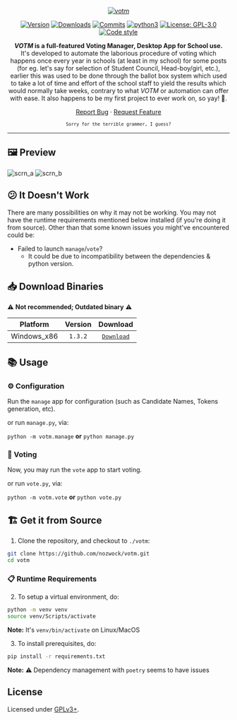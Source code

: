 <p align="center">
<a href="https://github.com/sgrkmr/votm"><img alt="votm" src="https://user-images.githubusercontent.com/57829219/76256135-6d241b80-6275-11ea-96dc-f512f4a0c91a.png"></a>
</p>

<p align="center">
<a href="https://GitHub.com/sgrkmr/votm/releases/"><img alt="Version" src="https://img.shields.io/github/v/tag/sgrkmr/votm.svg?label=version&style=flat-square&color=blueviolet"></a>
<a href="https://GitHub.com/sgrkmr/votm/releases/"><img alt="Downloads" src="https://img.shields.io/github/downloads/sgrkmr/votm/total.svg?style=flat-square"></a>
<a href="https://github.com/sgrkmr/votm/commits/master"><img alt="Commits" src="https://img.shields.io/github/last-commit/sgrkmr/votm?style=flat-square"></a>
<a href="https://www.python.org/downloads/release/python-373/"><img alt="python3" src="https://img.shields.io/badge/Python-3.7.3-blue?style=flat-square"></a>
<!--<a href="https://GitHub.com/sgrkmr/votm/graphs/contributors/"><img alt="Contributors" src="https://img.shields.io/github/contributors/sgrkmr/votm.svg?style=flat-square"></a>-->
<a href="https://opensource.org/licenses/GPL-3.0"><img alt="License: GPL-3.0" src="https://img.shields.io/github/license/sgrkmr/votm.svg?style=flat-square"></a>
<a href="https://github.com/psf/black"><img alt="Code style" src="https://img.shields.io/badge/code%20style-black-000000.svg?style=flat-square"></a>
</p>

<p align="center">
<b><i>VOTM</i> is a full-featured Voting Manager, Desktop App for School use.</b><br/>
It's developed to automate the laborious procedure of voting which happens once every year in schools (at least in my school) for some posts (for eg. let's say for selection of Student Council, Head-boy/girl, etc.), earlier this was used to be done through the ballot box system which used to take a lot of time and effort of the school staff to yield the results which would normally take weeks, contrary to what <i>VOTM</i> or automation can offer with ease. It also happens to be my first project to ever work on, so yay! 🎉.
</p>

<p align="center">
<a href="https://github.com/sgrkmr/votm/issues/new/choose">Report Bug</a> · <a href="https://github.com/sgrkmr/votm/issues/new/choose">Request Feature</a>
</p>

<p align="center">
<sub><code>Sorry for the terrible grammer, I guess?</code></sub>
</p>

---


## 🖼️ Preview

![scrn_a](https://user-images.githubusercontent.com/57829219/76254956-57155b80-6273-11ea-82ec-984872c89c4a.png)
![scrn_b](https://user-images.githubusercontent.com/57829219/76254969-5f6d9680-6273-11ea-9eb9-6dee2628f1f0.png)


## 😕 It Doesn't Work
There are many possibilities on why it may not be working. You may not have the runtime requirements mentioned below installed (if you're doing it from source). Other than that some known issues you might've encountered could be:
- Failed to launch `manage`/`vote`?
  - It could be due to incompatibility between the dependencies & python version.


## 📥 Download Binaries

⚠️ **Not recommended; Outdated binary** ⚠️

| Platform | Version | Download |
| :-: | :-: | :-: |
| Windows_x86 | `1.3.2` | <kbd><a href="https://github.com/sgrkmr/votm/releases/download/1.3.2/votm_x86_32_1.3.2.exe">Download</a></kbd></br> |


## 📚 Usage

### ⚙️ Configuration

Run the `manage` app for configuration (such as Candidate Names, Tokens generation, etc).

or run `manage.py`, via:

`python -m votm.manage` **or** `python manage.py`

### 📄 Voting

Now, you may run the `vote` app to start voting.

or run `vote.py`, via:

`python -m votm.vote` **or** `python vote.py`


## 🏗️ Get it from Source

1. Clone the repository, and checkout to `./votm`:

```sh
git clone https://github.com/nozwock/votm.git
cd votm
```

### 📋 Runtime Requirements

2. To setup a virtual environment, do:
```sh
python -m venv venv
source venv/Scripts/activate
```

**Note:** It's `venv/bin/activate` on Linux/MacOS

3. To install prerequisites, do:

```sh
pip install -r requirements.txt
```

**Note:** ⚠️ Dependency management with `poetry` seems to have issues


## License

Licensed under [GPLv3+](https://opensource.org/licenses/GPL-3.0).
